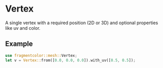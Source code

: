 # Vertex

A single vertex with a required position (2D or 3D) and optional properties like uv and color.

## Example

```rust
use fragmentcolor::mesh::Vertex;
let v = Vertex::from([0.0, 0.0, 0.0]).with_uv([0.5, 0.5]);
```